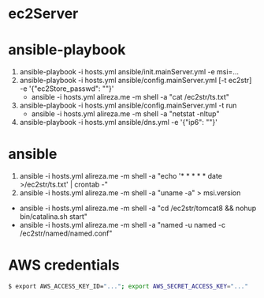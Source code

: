 ec2Server
===

# ansible-playbook
1. ansible-playbook -i hosts.yml ansible/init.mainServer.yml -e msi=...
2. ansible-playbook -i hosts.yml ansible/config.mainServer.yml [-t ec2str] -e '{"ec2Store_passwd": ""}'
    + ansible -i hosts.yml alireza.me -m shell -a "cat /ec2str/ts.txt"
3. ansible-playbook -i hosts.yml ansible/config.mainServer.yml -t run
    + ansible -i hosts.yml alireza.me -m shell -a "netstat -nltup" 
4. ansible-playbook -i hosts.yml ansible/dns.yml -e '{"ip6": ""}'

# ansible
1. ansible -i hosts.yml alireza.me -m shell -a "echo '* * * * * date >/ec2str/ts.txt' | crontab -"
2. ansible -i hosts.yml alireza.me -m shell -a "uname -a" > msi.version
+ ansible -i hosts.yml alireza.me -m shell -a "cd /ec2str/tomcat8 && nohup bin/catalina.sh start"
+ ansible -i hosts.yml alireza.me -m shell -a "named -u named -c /ec2str/named/named.conf"

# AWS credentials
```bash
$ export AWS_ACCESS_KEY_ID="..."; export AWS_SECRET_ACCESS_KEY="..."
```
